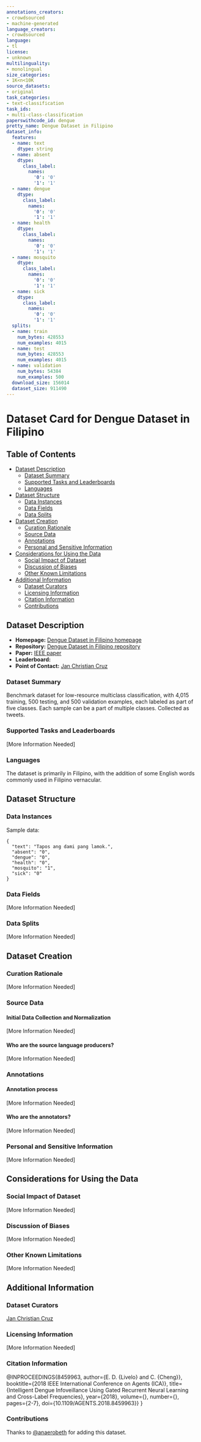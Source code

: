 ```yaml
---
annotations_creators:
- crowdsourced
- machine-generated
language_creators:
- crowdsourced
language:
- tl
license:
- unknown
multilinguality:
- monolingual
size_categories:
- 1K<n<10K
source_datasets:
- original
task_categories:
- text-classification
task_ids:
- multi-class-classification
paperswithcode_id: dengue
pretty_name: Dengue Dataset in Filipino
dataset_info:
  features:
  - name: text
    dtype: string
  - name: absent
    dtype:
      class_label:
        names:
          '0': '0'
          '1': '1'
  - name: dengue
    dtype:
      class_label:
        names:
          '0': '0'
          '1': '1'
  - name: health
    dtype:
      class_label:
        names:
          '0': '0'
          '1': '1'
  - name: mosquito
    dtype:
      class_label:
        names:
          '0': '0'
          '1': '1'
  - name: sick
    dtype:
      class_label:
        names:
          '0': '0'
          '1': '1'
  splits:
  - name: train
    num_bytes: 428553
    num_examples: 4015
  - name: test
    num_bytes: 428553
    num_examples: 4015
  - name: validation
    num_bytes: 54384
    num_examples: 500
  download_size: 156014
  dataset_size: 911490
---
```


# Dataset Card for Dengue Dataset in Filipino

## Table of Contents
- [Dataset Description](#dataset-description)
  - [Dataset Summary](#dataset-summary)
  - [Supported Tasks and Leaderboards](#supported-tasks-and-leaderboards)
  - [Languages](#languages)
- [Dataset Structure](#dataset-structure)
  - [Data Instances](#data-instances)
  - [Data Fields](#data-fields)
  - [Data Splits](#data-splits)
- [Dataset Creation](#dataset-creation)
  - [Curation Rationale](#curation-rationale)
  - [Source Data](#source-data)
  - [Annotations](#annotations)
  - [Personal and Sensitive Information](#personal-and-sensitive-information)
- [Considerations for Using the Data](#considerations-for-using-the-data)
  - [Social Impact of Dataset](#social-impact-of-dataset)
  - [Discussion of Biases](#discussion-of-biases)
  - [Other Known Limitations](#other-known-limitations)
- [Additional Information](#additional-information)
  - [Dataset Curators](#dataset-curators)
  - [Licensing Information](#licensing-information)
  - [Citation Information](#citation-information)
  - [Contributions](#contributions)

## Dataset Description

- **Homepage:** [Dengue Dataset in Filipino homepage](https://github.com/jcblaisecruz02/Filipino-Text-Benchmarks)
- **Repository:** [Dengue Dataset in Filipino repository](https://github.com/jcblaisecruz02/Filipino-Text-Benchmarks)
- **Paper:** [IEEE paper](https://ieeexplore.ieee.org/document/8459963)
- **Leaderboard:**
- **Point of Contact:** [Jan Christian Cruz](mailto:jan_christian_cruz@dlsu.edu.ph)

### Dataset Summary

Benchmark dataset for low-resource multiclass classification, with 4,015 training, 500 testing, and 500 validation examples, each labeled as part of five classes. Each sample can be a part of multiple classes. Collected as tweets.

### Supported Tasks and Leaderboards

[More Information Needed]

### Languages

The dataset is primarily in Filipino, with the addition of some English words commonly used in Filipino vernacular.

## Dataset Structure

### Data Instances

Sample data:
```
{
  "text": "Tapos ang dami pang lamok.",
  "absent": "0",
  "dengue": "0",
  "health": "0",
  "mosquito": "1",
  "sick": "0"
}
```

### Data Fields

[More Information Needed]

### Data Splits

[More Information Needed]

## Dataset Creation

### Curation Rationale

[More Information Needed]

### Source Data

#### Initial Data Collection and Normalization

[More Information Needed]

#### Who are the source language producers?

[More Information Needed]

### Annotations

#### Annotation process

[More Information Needed]

#### Who are the annotators?

[More Information Needed]

### Personal and Sensitive Information

[More Information Needed]

## Considerations for Using the Data

### Social Impact of Dataset

[More Information Needed]

### Discussion of Biases

[More Information Needed]

### Other Known Limitations

[More Information Needed]

## Additional Information

### Dataset Curators

[Jan Christian Cruz](mailto:jan_christian_cruz@dlsu.edu.ph)

### Licensing Information

[More Information Needed]

### Citation Information

  @INPROCEEDINGS{8459963,
    author={E. D. {Livelo} and C. {Cheng}},
    booktitle={2018 IEEE International Conference on Agents (ICA)},
    title={Intelligent Dengue Infoveillance Using Gated Recurrent Neural Learning and Cross-Label Frequencies},
    year={2018},
    volume={},
    number={},
    pages={2-7},
    doi={10.1109/AGENTS.2018.8459963}}
  }

### Contributions

Thanks to [@anaerobeth](https://github.com/anaerobeth) for adding this dataset.